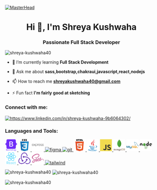 [![MasterHead](https://images.rawpixel.com/image_800/cHJpdmF0ZS9sci9pbWFnZXMvd2Vic2l0ZS8yMDI0LTAyL3Jhd3BpeGVsb2ZmaWNlMTVfYV9taW5pbWFsX2FuZF9sZXNzX2RldGFpbF9pbGx1c3RyYXRpb25fb2ZfYV9sb19hN2Y2YzYzZS05NzQxLTRjMzMtODRjZC1hNmEwNDc1ZTQ3NTBfMS5qcGc.jpg)](https://shreya-kushwaha40.io)
<h1 align="center">Hi 👋, I'm Shreya Kushwaha</h1>
<h3 align="center">Passionate Full Stack Developer</h3>

<p align="left"> <img src="https://komarev.com/ghpvc/?username=shreya-kushwaha40&label=Profile%20views&color=0e75b6&style=flat" alt="shreya-kushwaha40" /> </p>

- 🌱 I’m currently learning **Full Stack Development**

- 💬 Ask me about **sass,bootstrap,chakraui,javascript,react,nodejs**

- 📫 How to reach me **shreyakushwaha40@gmail.com**

- ⚡ Fun fact **I'm fairly good at sketching**

<h3 align="left">Connect with me:</h3>
<p align="left">
<a href="https://linkedin.com/in/https://www.linkedin.com/in/shreya-kushwaha-9b6064302/" target="blank"><img align="center" src="https://raw.githubusercontent.com/rahuldkjain/github-profile-readme-generator/master/src/images/icons/Social/linked-in-alt.svg" alt="https://www.linkedin.com/in/shreya-kushwaha-9b6064302/" height="30" width="40" /></a>
</p>

<h3 align="left">Languages and Tools:</h3>
<p align="left"> <a href="https://getbootstrap.com" target="_blank" rel="noreferrer"> <img src="https://raw.githubusercontent.com/devicons/devicon/master/icons/bootstrap/bootstrap-plain-wordmark.svg" alt="bootstrap" width="40" height="40"/> </a> <a href="https://www.w3schools.com/css/" target="_blank" rel="noreferrer"> <img src="https://raw.githubusercontent.com/devicons/devicon/master/icons/css3/css3-original-wordmark.svg" alt="css3" width="40" height="40"/> </a> <a href="https://expressjs.com" target="_blank" rel="noreferrer"> <img src="https://raw.githubusercontent.com/devicons/devicon/master/icons/express/express-original-wordmark.svg" alt="express" width="40" height="40"/> </a> <a href="https://www.figma.com/" target="_blank" rel="noreferrer"> <img src="https://www.vectorlogo.zone/logos/figma/figma-icon.svg" alt="figma" width="40" height="40"/> </a> <a href="https://git-scm.com/" target="_blank" rel="noreferrer"> <img src="https://www.vectorlogo.zone/logos/git-scm/git-scm-icon.svg" alt="git" width="40" height="40"/> </a> <a href="https://www.w3.org/html/" target="_blank" rel="noreferrer"> <img src="https://raw.githubusercontent.com/devicons/devicon/master/icons/html5/html5-original-wordmark.svg" alt="html5" width="40" height="40"/> </a> <a href="https://www.java.com" target="_blank" rel="noreferrer"> <img src="https://raw.githubusercontent.com/devicons/devicon/master/icons/java/java-original.svg" alt="java" width="40" height="40"/> </a> <a href="https://developer.mozilla.org/en-US/docs/Web/JavaScript" target="_blank" rel="noreferrer"> <img src="https://raw.githubusercontent.com/devicons/devicon/master/icons/javascript/javascript-original.svg" alt="javascript" width="40" height="40"/> </a> <a href="https://www.mongodb.com/" target="_blank" rel="noreferrer"> <img src="https://raw.githubusercontent.com/devicons/devicon/master/icons/mongodb/mongodb-original-wordmark.svg" alt="mongodb" width="40" height="40"/> </a> <a href="https://www.mysql.com/" target="_blank" rel="noreferrer"> <img src="https://raw.githubusercontent.com/devicons/devicon/master/icons/mysql/mysql-original-wordmark.svg" alt="mysql" width="40" height="40"/> </a> <a href="https://nodejs.org" target="_blank" rel="noreferrer"> <img src="https://raw.githubusercontent.com/devicons/devicon/master/icons/nodejs/nodejs-original-wordmark.svg" alt="nodejs" width="40" height="40"/> </a> <a href="https://reactjs.org/" target="_blank" rel="noreferrer"> <img src="https://raw.githubusercontent.com/devicons/devicon/master/icons/react/react-original-wordmark.svg" alt="react" width="40" height="40"/> </a> <a href="https://redux.js.org" target="_blank" rel="noreferrer"> <img src="https://raw.githubusercontent.com/devicons/devicon/master/icons/redux/redux-original.svg" alt="redux" width="40" height="40"/> </a> <a href="https://sass-lang.com" target="_blank" rel="noreferrer"> <img src="https://raw.githubusercontent.com/devicons/devicon/master/icons/sass/sass-original.svg" alt="sass" width="40" height="40"/> </a> <a href="https://tailwindcss.com/" target="_blank" rel="noreferrer"> <img src="https://www.vectorlogo.zone/logos/tailwindcss/tailwindcss-icon.svg" alt="tailwind" width="40" height="40"/> </a> </p>

<p><img align="left" src="https://github-readme-stats.vercel.app/api/top-langs?username=shreya-kushwaha40&show_icons=true&title_color=ffffff&text_color=ffffff&bg_color=000000&locale=en&layout=compact" alt="shreya-kushwaha40" /></p>

<p>&nbsp;<img align="center" src="https://github-readme-stats.vercel.app/api?username=shreya-kushwaha40&show_icons=true&title_color=ffffff&text_color=ffffff&bg_color=000000&locale=en" alt="shreya-kushwaha40" /></p>

<p><img align="center" src="https://github-readme-streak-stats.herokuapp.com/?user=shreya-kushwaha40&theme=highcontrast" alt="shreya-kushwaha40" /></p>
